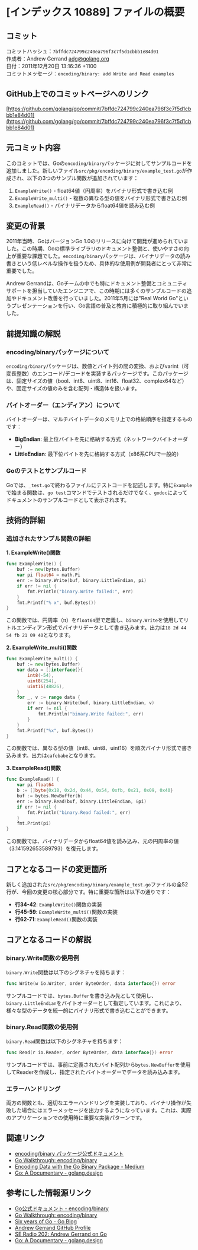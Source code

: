 # [インデックス 10889] ファイルの概要

## コミット

コミットハッシュ：`7bffdc724799c240ea796f3c7f5d1cbbb1e84d01`  
作成者：Andrew Gerrand <adg@golang.org>  
日付：2011年12月20日 13:16:36 +1100  
コミットメッセージ：`encoding/binary: add Write and Read examples`

## GitHub上でのコミットページへのリンク

[https://github.com/golang/go/commit/7bffdc724799c240ea796f3c7f5d1cbbb1e84d01](https://github.com/golang/go/commit/7bffdc724799c240ea796f3c7f5d1cbbb1e84d01)

## 元コミット内容

このコミットでは、Goの`encoding/binary`パッケージに対してサンプルコードを追加しました。新しいファイル`src/pkg/encoding/binary/example_test.go`が作成され、以下の3つのサンプル関数が追加されています：

1. `ExampleWrite()` - float64値（円周率）をバイナリ形式で書き込む例
2. `ExampleWrite_multi()` - 複数の異なる型の値をバイナリ形式で書き込む例  
3. `ExampleRead()` - バイナリデータからfloat64値を読み込む例

## 変更の背景

2011年当時、GoはバージョンGo 1.0のリリースに向けて開発が進められていました。この時期、Goの標準ライブラリのドキュメント整備と、使いやすさの向上が重要な課題でした。`encoding/binary`パッケージは、バイナリデータの読み書きという低レベルな操作を扱うため、具体的な使用例が開発者にとって非常に重要でした。

Andrew Gerrandは、Goチームの中でも特にドキュメント整備とコミュニティサポートを担当していたエンジニアで、この時期には多くのサンプルコードの追加やドキュメント改善を行っていました。2011年5月には"Real World Go"というプレゼンテーションを行い、Go言語の普及と教育に積極的に取り組んでいました。

## 前提知識の解説

### encoding/binaryパッケージについて

`encoding/binary`パッケージは、数値とバイト列の間の変換、およびvarint（可変長整数）のエンコード/デコードを実装するパッケージです。このパッケージは、固定サイズの値（bool、int8、uint8、int16、float32、complex64など）や、固定サイズの値のみを含む配列・構造体を扱います。

### バイトオーダー（エンディアン）について

バイトオーダーは、マルチバイトデータのメモリ上での格納順序を指定するものです：

- **BigEndian**: 最上位バイトを先に格納する方式（ネットワークバイトオーダー）
- **LittleEndian**: 最下位バイトを先に格納する方式（x86系CPUで一般的）

### Goのテストとサンプルコード

Goでは、`_test.go`で終わるファイルにテストコードを記述します。特に`Example`で始まる関数は、`go test`コマンドでテストされるだけでなく、`godoc`によってドキュメントのサンプルコードとして表示されます。

## 技術的詳細

### 追加されたサンプル関数の詳細

**1. ExampleWrite()関数**
```go
func ExampleWrite() {
    buf := new(bytes.Buffer)
    var pi float64 = math.Pi
    err := binary.Write(buf, binary.LittleEndian, pi)
    if err != nil {
        fmt.Println("binary.Write failed:", err)
    }
    fmt.Printf("% x", buf.Bytes())
}
```

この関数では、円周率（π）を`float64`型で定義し、`binary.Write`を使用してリトルエンディアン形式でバイナリデータとして書き込みます。出力は`18 2d 44 54 fb 21 09 40`となります。

**2. ExampleWrite_multi()関数**  
```go
func ExampleWrite_multi() {
    buf := new(bytes.Buffer)
    var data = []interface{}{
        int8(-54),
        uint8(254),
        uint16(48826),
    }
    for _, v := range data {
        err := binary.Write(buf, binary.LittleEndian, v)
        if err != nil {
            fmt.Println("binary.Write failed:", err)
        }
    }
    fmt.Printf("%x", buf.Bytes())
}
```

この関数では、異なる型の値（int8、uint8、uint16）を順次バイナリ形式で書き込みます。出力は`cafebabe`となります。

**3. ExampleRead()関数**
```go
func ExampleRead() {
    var pi float64
    b := []byte{0x18, 0x2d, 0x44, 0x54, 0xfb, 0x21, 0x09, 0x40}
    buf := bytes.NewBuffer(b)
    err := binary.Read(buf, binary.LittleEndian, &pi)
    if err != nil {
        fmt.Println("binary.Read failed:", err)
    }
    fmt.Print(pi)
}
```

この関数では、バイナリデータからfloat64値を読み込み、元の円周率の値（3.141592653589793）を復元します。

## コアとなるコードの変更箇所

新しく追加された`src/pkg/encoding/binary/example_test.go`ファイルの全52行が、今回の変更の核心部分です。特に重要な箇所は以下の通りです：

- **行34-42**: `ExampleWrite()`関数の実装
- **行45-59**: `ExampleWrite_multi()`関数の実装  
- **行62-71**: `ExampleRead()`関数の実装

## コアとなるコードの解説

### binary.Write関数の使用例

`binary.Write`関数は以下のシグネチャを持ちます：
```go
func Write(w io.Writer, order ByteOrder, data interface{}) error
```

サンプルコードでは、`bytes.Buffer`を書き込み先として使用し、`binary.LittleEndian`をバイトオーダーとして指定しています。これにより、様々な型のデータを統一的にバイナリ形式で書き込むことができます。

### binary.Read関数の使用例

`binary.Read`関数は以下のシグネチャを持ちます：
```go
func Read(r io.Reader, order ByteOrder, data interface{}) error
```

サンプルコードでは、事前に定義されたバイト配列から`bytes.NewBuffer`を使用してReaderを作成し、指定されたバイトオーダーでデータを読み込みます。

### エラーハンドリング

両方の関数とも、適切なエラーハンドリングを実装しており、バイナリ操作が失敗した場合にはエラーメッセージを出力するようになっています。これは、実際のアプリケーションでの使用時に重要な実装パターンです。

## 関連リンク

- [encoding/binary パッケージ公式ドキュメント](https://pkg.go.dev/encoding/binary)
- [Go Walkthrough: encoding/binary](https://www.gobeyond.dev/encoding-binary/)
- [Encoding Data with the Go Binary Package - Medium](https://medium.com/learning-the-go-programming-language/encoding-data-with-the-go-binary-package-42c7c0eb3e73)
- [Go: A Documentary - golang.design](https://golang.design/history/)

## 参考にした情報源リンク

- [Go公式ドキュメント - encoding/binary](https://pkg.go.dev/encoding/binary)
- [Go Walkthrough: encoding/binary](https://www.gobeyond.dev/encoding-binary/)
- [Six years of Go - Go Blog](https://go.dev/blog/6years)
- [Andrew Gerrand GitHub Profile](https://github.com/adg)
- [SE Radio 202: Andrew Gerrand on Go](https://se-radio.net/2014/03/episode-202-andrew-gerrand/)
- [Go: A Documentary - golang.design](https://golang.design/history/)
